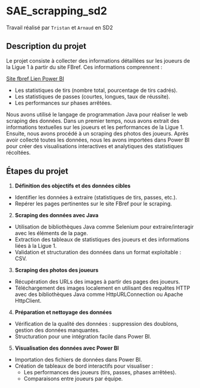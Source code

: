 # SAE_scrapping_sd2
Travail réalisé par `Tristan` et `Arnaud` en SD2 

## Description du projet
Le projet consiste à collecter des informations détaillées sur les joueurs de la Ligue 1 à partir du site FBref. Ces informations comprennent :

[Site fbref ](https://fbref.com/fr/)
[Lien Power BI]([https://fbref.com/fr/](https://app.powerbi.com/MobileRedirect.html?ctid=a51a6642-5911-4306-a13c-f4731ab9c63f&Context=share-report&reportPage=a804966662e089394710&bookmarkGuid=007e0217-3f78-4324-a714-e4628da2e722&action=OpenReport&groupObjectId=589558de-5f05-424b-8637-806e696d3591&reportObjectId=c49f1f60-56b0-46dd-9ccb-a6e99ceeeb14&pbi_source=mobile_ios))
- Les statistiques de tirs (nombre total, pourcentage de tirs cadrés).
- Les statistiques de passes (courtes, longues, taux de réussite).
- Les performances sur phases arrêtées.

Nous avons utilisé le langage de programmation Java pour réaliser le web scraping des données. Dans un premier temps, nous avons extrait des informations textuelles sur les joueurs et les performances de la Ligue 1. Ensuite, nous avons procédé à un scraping des photos des joueurs.
Après avoir collecté toutes les données, nous les avons importées dans Power BI pour créer des visualisations interactives et analytiques des statistiques récoltées.


## Étapes du projet
 1. **Définition des objectifs et des données cibles**
  - Identifier les données à extraire (statistiques de tirs, passes, etc.).
  - Repérer les pages pertinentes sur le site FBref pour le scraping.

2. **Scraping des données avec Java**
  - Utilisation de bibliothèques Java comme Selenium pour extraire/interagir avec les éléments de la page.
  - Extraction des tableaux de statistiques des joueurs et des informations liées à la Ligue 1.
  - Validation et structuration des données dans un format exploitable : CSV.

3. **Scraping des photos des joueurs**
  - Récupération des URLs des images à partir des pages des joueurs.
  - Téléchargement des images localement en utilisant des requêtes HTTP avec des bibliothèques Java comme HttpURLConnection ou Apache HttpClient.

4. **Préparation et nettoyage des données**
  - Vérification de la qualité des données : suppression des doublons, gestion des données manquantes.
  - Structuration pour une intégration facile dans Power BI.

5. **Visualisation des données avec Power BI**
  - Importation des fichiers de données dans Power BI.
  - Création de tableaux de bord interactifs pour visualiser :
    - Les performances des joueurs (tirs, passes, phases arrêtées).
    - Comparaisons entre joueurs par équipe.
